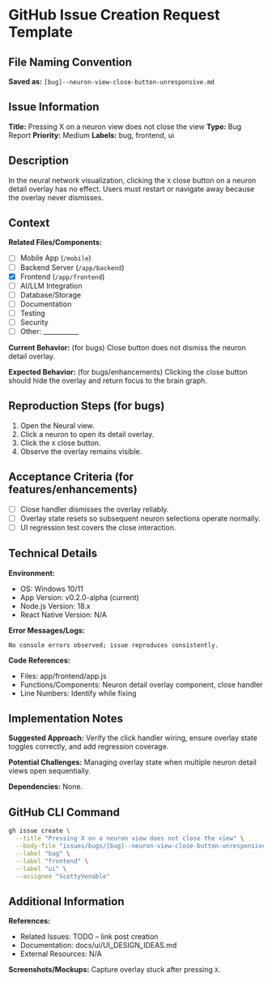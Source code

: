 # GitHub Issue Creation Request Template

## File Naming Convention
**Saved as:** `[bug]--neuron-view-close-button-unresponsive.md`

## Issue Information
**Title:** Pressing X on a neuron view does not close the view
**Type:** Bug Report
**Priority:** Medium
**Labels:** bug, frontend, ui

## Description
In the neural network visualization, clicking the `X` close button on a neuron detail overlay has no effect. Users must restart or navigate away because the overlay never dismisses.

## Context
**Related Files/Components:**
- [ ] Mobile App (`/mobile`)
- [ ] Backend Server (`/app/backend`)
- [x] Frontend (`/app/frontend`)
- [ ] AI/LLM Integration
- [ ] Database/Storage
- [ ] Documentation
- [ ] Testing
- [ ] Security
- [ ] Other: ___________

**Current Behavior:** (for bugs)
Close button does not dismiss the neuron detail overlay.

**Expected Behavior:** (for bugs/enhancements)
Clicking the close button should hide the overlay and return focus to the brain graph.

## Reproduction Steps (for bugs)
1. Open the Neural view.
2. Click a neuron to open its detail overlay.
3. Click the `X` close button.
4. Observe the overlay remains visible.

## Acceptance Criteria (for features/enhancements)
- [ ] Close handler dismisses the overlay reliably.
- [ ] Overlay state resets so subsequent neuron selections operate normally.
- [ ] UI regression test covers the close interaction.

## Technical Details
**Environment:**
- OS: Windows 10/11
- App Version: v0.2.0-alpha (current)
- Node.js Version: 18.x
- React Native Version: N/A

**Error Messages/Logs:**
```
No console errors observed; issue reproduces consistently.
```

**Code References:**
- Files: app/frontend/app.js
- Functions/Components: Neuron detail overlay component, close handler
- Line Numbers: Identify while fixing

## Implementation Notes
**Suggested Approach:**
Verify the click handler wiring, ensure overlay state toggles correctly, and add regression coverage.

**Potential Challenges:**
Managing overlay state when multiple neuron detail views open sequentially.

**Dependencies:**
None.

## GitHub CLI Command
```bash
gh issue create \
  --title "Pressing X on a neuron view does not close the view" \
  --body-file "issues/bugs/[bug]--neuron-view-close-button-unresponsive.md" \
  --label "bug" \
  --label "frontend" \
  --label "ui" \
  --assignee "ScottyVenable"
```

## Additional Information
**References:**
- Related Issues: TODO – link post creation
- Documentation: docs/ui/UI_DESIGN_IDEAS.md
- External Resources: N/A

**Screenshots/Mockups:**
Capture overlay stuck after pressing `X`.
